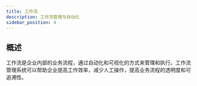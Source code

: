 ```yaml
---
title: 工作流
description: 工作流管理与自动化
sidebar_position: 4
---
```


## 概述

工作流是企业内部的业务流程，通过自动化和可视化的方式来管理和执行。工作流管理系统可以帮助企业提高工作效率，减少人工操作，提高业务流程的透明度和可追溯性。
